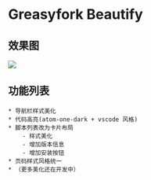 # Greasyfork Beautify

## 效果图
![](https://github.com/kiccer/TampermonkeyScripts/blob/master/static/img/greasyfork_beautify_renderings.png?raw=true)

## 功能列表

    * 导航栏样式美化
    * 代码高亮(atom-one-dark + vscode 风格)
    * 脚本列表改为卡片布局
        - 样式美化
        - 增加版本信息
        - 增加安装按钮
    * 页码样式风格统一
    * （更多美化还在开发中）
